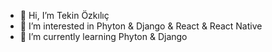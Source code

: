 - 👋 Hi, I’m Tekin Özkılıç
- 👀 I’m interested in Phyton & Django & React & React Native
- 🌱 I’m currently learning Phyton & Django


<!---
tekinozk/tekinozk is a ✨ special ✨ repository because its `README.md` (this file) appears on your GitHub profile.
You can click the Preview link to take a look at your changes.
--->
